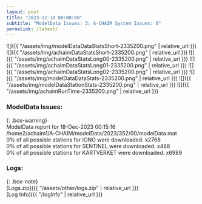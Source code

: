 ```yaml
---
layout: post
title: "2023-12-18 00:00:00"
subtitle: "ModelData Issues: 3; A-CHAIM System Issues: 0"
permalink: /latest/
---
```


![]({{ "/assets/img/modelDataDataStatsShort-2335200.png" | relative_url }})
![]({{ "/assets/img/achaimDataStatsShort-2335200.png" | relative_url }})
![]({{ "/assets/img/achaimDataStatsLong00-2335200.png" | relative_url }})
![]({{ "/assets/img/achaimDataStatsLong01-2335200.png" | relative_url }})
![]({{ "/assets/img/achaimDataStatsLong02-2335200.png" | relative_url }})
![]({{ "/assets/img/modelDataDataStats-2335200.png" | relative_url }})
![]({{ "/assets/img/modelDataStationStats-2335200.png" | relative_url }})
![]({{ "/assets/img/achaimRunTime-2335200.png" | relative_url }})


### ModelData Issues:  
  
{: .box-warning}  
 ModelData report for 18-Dec-2023 00:15:16   
 /home2/achaim1/A-CHAIM/modelData/2023/352/00/modelData.mat   
 0% of all possible stations for IONO were downloaded. x2768   
 0% of all possible stations for SENTINEL were downloaded. x488   
 0% of all possible stations for KARTVERKET were downloaded. x6989   
  


### Logs:  
  
{: .box-note}  
[Logs.zip]({{ "/assets/other/logs.zip" | relative_url }})  
[Log Info]({{ "/logInfo" | relative_url }})  
